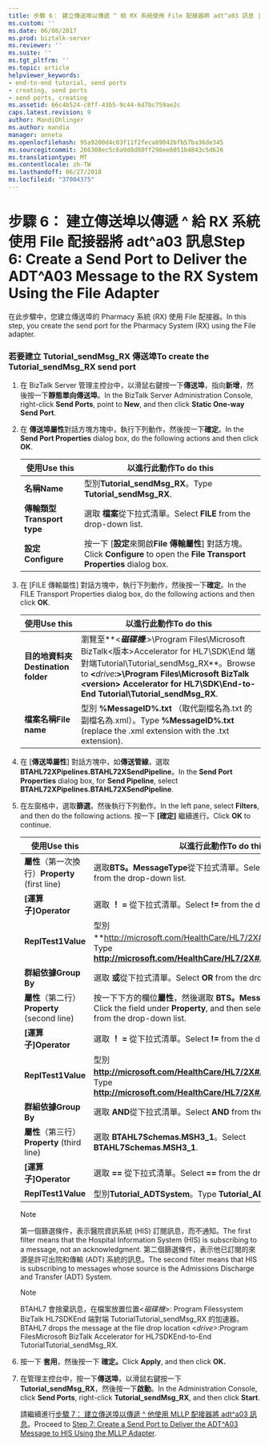 ```yaml
---
title: 步驟 6： 建立傳送埠以傳遞 ^ 給 RX 系統使用 File 配接器將 adt^a03 訊息 |Microsoft Docs
ms.custom: ''
ms.date: 06/08/2017
ms.prod: biztalk-server
ms.reviewer: ''
ms.suite: ''
ms.tgt_pltfrm: ''
ms.topic: article
helpviewer_keywords:
- end-to-end tutorial, send ports
- creating, send ports
- send ports, creating
ms.assetid: 66c4b524-c8ff-43b5-9c44-6d7bc759ae2c
caps.latest.revision: 9
author: MandiOhlinger
ms.author: mandia
manager: anneta
ms.openlocfilehash: 95a9200d4c03f11f2feca89042bfb57ba36de345
ms.sourcegitcommit: 266308ec5c6a9d8d80ff298ee6051b4843c5d626
ms.translationtype: MT
ms.contentlocale: zh-TW
ms.lasthandoff: 06/27/2018
ms.locfileid: "37004375"
---
```

# <a name="step-6-create-a-send-port-to-deliver-the-adta03-message-to-the-rx-system-using-the-file-adapter"></a><span data-ttu-id="d873c-102">步驟 6： 建立傳送埠以傳遞 ^ 給 RX 系統使用 File 配接器將 adt^a03 訊息</span><span class="sxs-lookup"><span data-stu-id="d873c-102">Step 6: Create a Send Port to Deliver the ADT^A03 Message to the RX System Using the File Adapter</span></span>
<span data-ttu-id="d873c-103">在此步驟中，您建立傳送埠的 Pharmacy 系統 (RX) 使用 File 配接器。</span><span class="sxs-lookup"><span data-stu-id="d873c-103">In this step, you create the send port for the Pharmacy System (RX) using the File adapter.</span></span>  

### <a name="to-create-the-tutorialsendmsgrx-send-port"></a><span data-ttu-id="d873c-104">若要建立 Tutorial_sendMsg_RX 傳送埠</span><span class="sxs-lookup"><span data-stu-id="d873c-104">To create the Tutorial_sendMsg_RX send port</span></span>  

1. <span data-ttu-id="d873c-105">在 BizTalk Server 管理主控台中，以滑鼠右鍵按一下**傳送埠**，指向**新增**，然後按一下**靜態單向傳送埠**。</span><span class="sxs-lookup"><span data-stu-id="d873c-105">In the BizTalk Server Administration Console, right-click **Send Ports**, point to **New**, and then click **Static One-way Send Port**.</span></span>  

2. <span data-ttu-id="d873c-106">在 **傳送埠屬性**對話方塊方塊中，執行下列動作，然後按一下**確定**。</span><span class="sxs-lookup"><span data-stu-id="d873c-106">In the **Send Port Properties** dialog box, do the following actions and then click **OK**.</span></span>  


   |      <span data-ttu-id="d873c-107">使用</span><span class="sxs-lookup"><span data-stu-id="d873c-107">Use this</span></span>      |                                <span data-ttu-id="d873c-108">以進行此動作</span><span class="sxs-lookup"><span data-stu-id="d873c-108">To do this</span></span>                                 |
   |--------------------|---------------------------------------------------------------------------|
   |      <span data-ttu-id="d873c-109">**名稱**</span><span class="sxs-lookup"><span data-stu-id="d873c-109">**Name**</span></span>      |                       <span data-ttu-id="d873c-110">型別**Tutorial_sendMsg_RX**。</span><span class="sxs-lookup"><span data-stu-id="d873c-110">Type **Tutorial_sendMsg_RX**.</span></span>                       |
   | <span data-ttu-id="d873c-111">**傳輸類型**</span><span class="sxs-lookup"><span data-stu-id="d873c-111">**Transport type**</span></span> |                 <span data-ttu-id="d873c-112">選取 **檔案**從下拉式清單。</span><span class="sxs-lookup"><span data-stu-id="d873c-112">Select **FILE** from the drop-down list.</span></span>                  |
   |   <span data-ttu-id="d873c-113">**設定**</span><span class="sxs-lookup"><span data-stu-id="d873c-113">**Configure**</span></span>    | <span data-ttu-id="d873c-114">按一下 [**設定**來開啟**File 傳輸屬性**] 對話方塊。</span><span class="sxs-lookup"><span data-stu-id="d873c-114">Click **Configure** to open the **File Transport Properties** dialog box.</span></span> |


3. <span data-ttu-id="d873c-115">在 [FILE 傳輸屬性] 對話方塊中，執行下列動作，然後按一下**確定**。</span><span class="sxs-lookup"><span data-stu-id="d873c-115">In the FILE Transport Properties dialog box, do the following actions and then click **OK**.</span></span>  


   |        <span data-ttu-id="d873c-116">使用</span><span class="sxs-lookup"><span data-stu-id="d873c-116">Use this</span></span>        |                                                                     <span data-ttu-id="d873c-117">以進行此動作</span><span class="sxs-lookup"><span data-stu-id="d873c-117">To do this</span></span>                                                                     |
   |------------------------|----------------------------------------------------------------------------------------------------------------------------------------------------|
   | <span data-ttu-id="d873c-118">**目的地資料夾**</span><span class="sxs-lookup"><span data-stu-id="d873c-118">**Destination folder**</span></span> | <span data-ttu-id="d873c-119">瀏覽至**\<**<em>磁碟機</em>**:\>\Program Files\Microsoft BizTalk\<版本\>Accelerator for HL7\SDK\End 端對端Tutorial\Tutorial_sendMsg_RX**。</span><span class="sxs-lookup"><span data-stu-id="d873c-119">Browse to **\<**<em>drive</em>**:\>\Program Files\Microsoft BizTalk \<version\> Accelerator for HL7\SDK\End-to-End Tutorial\Tutorial_sendMsg_RX**.</span></span> |
   |     <span data-ttu-id="d873c-120">**檔案名稱**</span><span class="sxs-lookup"><span data-stu-id="d873c-120">**File name**</span></span>      |                                   <span data-ttu-id="d873c-121">型別 **%MessageID%.txt** （取代副檔名為.txt 的副檔名為.xml）。</span><span class="sxs-lookup"><span data-stu-id="d873c-121">Type **%MessageID%.txt** (replace the .xml extension with the .txt extension).</span></span>                                   |


4. <span data-ttu-id="d873c-122">在 [**傳送埠屬性**] 對話方塊中，如**傳送管線**，選取**BTAHL72XPipelines.BTAHL72XSendPipeline**。</span><span class="sxs-lookup"><span data-stu-id="d873c-122">In the **Send Port Properties** dialog box, for **Send Pipeline**, select **BTAHL72XPipelines.BTAHL72XSendPipeline**.</span></span>  

5. <span data-ttu-id="d873c-123">在左窗格中，選取**篩選**，然後執行下列動作。</span><span class="sxs-lookup"><span data-stu-id="d873c-123">In the left pane, select **Filters**, and then do the following actions.</span></span> <span data-ttu-id="d873c-124">按一下 **[確定]** 繼續進行。</span><span class="sxs-lookup"><span data-stu-id="d873c-124">Click **OK** to continue.</span></span>  


   |          <span data-ttu-id="d873c-125">使用</span><span class="sxs-lookup"><span data-stu-id="d873c-125">Use this</span></span>          |                                            <span data-ttu-id="d873c-126">以進行此動作</span><span class="sxs-lookup"><span data-stu-id="d873c-126">To do this</span></span>                                            |
   |----------------------------|--------------------------------------------------------------------------------------------------|
   | <span data-ttu-id="d873c-127">**屬性**（第一次換行）</span><span class="sxs-lookup"><span data-stu-id="d873c-127">**Property** (first line)</span></span>  |                       <span data-ttu-id="d873c-128">選取**BTS。MessageType**從下拉式清單。</span><span class="sxs-lookup"><span data-stu-id="d873c-128">Select **BTS.MessageType** from the drop-down list.</span></span>                        |
   |        <span data-ttu-id="d873c-129">**[運算子]**</span><span class="sxs-lookup"><span data-stu-id="d873c-129">**Operator**</span></span>        |                              <span data-ttu-id="d873c-130">選取  **！ =** 從下拉式清單。</span><span class="sxs-lookup"><span data-stu-id="d873c-130">Select **!=** from the drop-down list.</span></span>                              |
   |         <span data-ttu-id="d873c-131">**ReplTest1**</span><span class="sxs-lookup"><span data-stu-id="d873c-131">**Value**</span></span>          |                <span data-ttu-id="d873c-132">型別**<http://microsoft.com/HealthCare/HL7/2X#ACK_24_GLO_DEF>**。</span><span class="sxs-lookup"><span data-stu-id="d873c-132">Type **<http://microsoft.com/HealthCare/HL7/2X#ACK_24_GLO_DEF>**.</span></span>                 |
   |        <span data-ttu-id="d873c-133">**群組依據**</span><span class="sxs-lookup"><span data-stu-id="d873c-133">**Group By**</span></span>        |                              <span data-ttu-id="d873c-134">選取 **或**從下拉式清單。</span><span class="sxs-lookup"><span data-stu-id="d873c-134">Select **OR** from the drop-down list.</span></span>                              |
   | <span data-ttu-id="d873c-135">**屬性**（第二行）</span><span class="sxs-lookup"><span data-stu-id="d873c-135">**Property** (second line)</span></span> | <span data-ttu-id="d873c-136">按一下下方的欄位**屬性**，然後選取  **BTS。MessageType**從下拉式清單。</span><span class="sxs-lookup"><span data-stu-id="d873c-136">Click the field under **Property**, and then select **BTS.MessageType** from the drop-down list.</span></span> |
   |        <span data-ttu-id="d873c-137">**[運算子]**</span><span class="sxs-lookup"><span data-stu-id="d873c-137">**Operator**</span></span>        |                              <span data-ttu-id="d873c-138">選取  **！ =** 從下拉式清單。</span><span class="sxs-lookup"><span data-stu-id="d873c-138">Select **!=** from the drop-down list.</span></span>                              |
   |         <span data-ttu-id="d873c-139">**ReplTest1**</span><span class="sxs-lookup"><span data-stu-id="d873c-139">**Value**</span></span>          |                <span data-ttu-id="d873c-140">型別 **<http://microsoft.com/HealthCare/HL7/2X#ACK_25_GLO_DEF>。**</span><span class="sxs-lookup"><span data-stu-id="d873c-140">Type **<http://microsoft.com/HealthCare/HL7/2X#ACK_25_GLO_DEF>.**</span></span>                 |
   |        <span data-ttu-id="d873c-141">**群組依據**</span><span class="sxs-lookup"><span data-stu-id="d873c-141">**Group By**</span></span>        |                             <span data-ttu-id="d873c-142">選取  **AND**從下拉式清單。</span><span class="sxs-lookup"><span data-stu-id="d873c-142">Select **AND** from the drop-down list.</span></span>                              |
   | <span data-ttu-id="d873c-143">**屬性**（第三行）</span><span class="sxs-lookup"><span data-stu-id="d873c-143">**Property** (third line)</span></span>  |                                 <span data-ttu-id="d873c-144">選取  **BTAHL7Schemas.MSH3_1**。</span><span class="sxs-lookup"><span data-stu-id="d873c-144">Select **BTAHL7Schemas.MSH3_1**.</span></span>                                 |
   |        <span data-ttu-id="d873c-145">**[運算子]**</span><span class="sxs-lookup"><span data-stu-id="d873c-145">**Operator**</span></span>        |                              <span data-ttu-id="d873c-146">選取  **==** 從下拉式清單。</span><span class="sxs-lookup"><span data-stu-id="d873c-146">Select **==** from the drop-down list.</span></span>                              |
   |         <span data-ttu-id="d873c-147">**ReplTest1**</span><span class="sxs-lookup"><span data-stu-id="d873c-147">**Value**</span></span>          |                                   <span data-ttu-id="d873c-148">型別**Tutorial_ADTSystem**。</span><span class="sxs-lookup"><span data-stu-id="d873c-148">Type **Tutorial_ADTSystem**.</span></span>                                   |

   > [!NOTE]
   >  <span data-ttu-id="d873c-149">第一個篩選條件，表示醫院資訊系統 (HIS) 訂閱訊息，而不通知。</span><span class="sxs-lookup"><span data-stu-id="d873c-149">The first filter means that the Hospital Information System (HIS) is subscribing to a message, not an acknowledgment.</span></span> <span data-ttu-id="d873c-150">第二個篩選條件，表示他已訂閱的來源是許可出院和傳輸 (ADT) 系統的訊息。</span><span class="sxs-lookup"><span data-stu-id="d873c-150">The second filter means that HIS is subscribing to messages whose source is the Admissions Discharge and Transfer (ADT) System.</span></span>  

   > [!NOTE]
   >  <span data-ttu-id="d873c-151">BTAHL7 會捨棄訊息，在檔案放置位置\<*磁碟機*\>: Program Filessystem BizTalk <version> HL7SDKEnd 端對端 TutorialTutorial_sendMsg_RX 的加速器。</span><span class="sxs-lookup"><span data-stu-id="d873c-151">BTAHL7 drops the message at the file drop location \<*drive*\>:Program FilesMicrosoft BizTalk <version> Accelerator for HL7SDKEnd-to-End TutorialTutorial_sendMsg_RX.</span></span>  

6. <span data-ttu-id="d873c-152">按一下 **套用**，然後按一下  **確定。**</span><span class="sxs-lookup"><span data-stu-id="d873c-152">Click **Apply**, and then click **OK.**</span></span>  

7. <span data-ttu-id="d873c-153">在管理主控台中，按一下**傳送埠**，以滑鼠右鍵按一下**Tutorial_sendMsg_RX**，然後按一下**啟動**。</span><span class="sxs-lookup"><span data-stu-id="d873c-153">In the Administration Console, click **Send Ports**, right-click **Tutorial_sendMsg_RX**, and then click **Start**.</span></span>  

   <span data-ttu-id="d873c-154">請繼續進行[步驟 7： 建立傳送埠以傳遞 ^ 他使用 MLLP 配接器將 adt^a03 訊息](../../adapters-and-accelerators/accelerator-hl7/step-7-create-send-port-to-deliver-adt^a03-message-to-his-using-mllp-adapter.md)。</span><span class="sxs-lookup"><span data-stu-id="d873c-154">Proceed to [Step 7: Create a Send Port to Deliver the ADT^A03 Message to HIS Using the MLLP Adapter](../../adapters-and-accelerators/accelerator-hl7/step-7-create-send-port-to-deliver-adt^a03-message-to-his-using-mllp-adapter.md).</span></span>